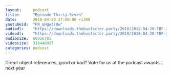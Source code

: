 ```yaml
---
layout:     podcast
title:      "Episode Thirty-Seven"
date:       2018-04-20 17:00:00 +1300
youtubeid:  "PN_qHgw370w"
audiodl:    "https://downloads.thebusfactor.party/2018/2018-04-20-TBF-37.mp3"
videodl:    "https://downloads.thebusfactor.party/2018/2018-04-20-TBF-37.mp4"
audiosize:  60956781
videosize:  318448937
categories: podcast
---
```

Direct object references, good or bad? Vote for us at the podcast awards... next year
